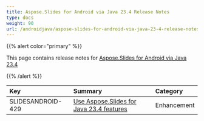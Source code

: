 ```yaml
---
title: Aspose.Slides for Android via Java 23.4 Release Notes
type: docs
weight: 90
url: /androidjava/aspose-slides-for-android-via-java-23-4-release-notes/
---
```


{{% alert color="primary" %}} 

This page contains release notes for [Aspose.Slides for Android via Java 23.4](https://releases.aspose.com/java/repo/com/aspose/aspose-slides/23.4/)

{{% /alert %}} 

|**Key**|**Summary**|**Category**|
| :- | :- | :- |
|SLIDESANDROID-429|[Use Aspose.Slides for Java 23.4 features](/slides/java/aspose-slides-for-java-23-4-release-notes/)|Enhancement|

